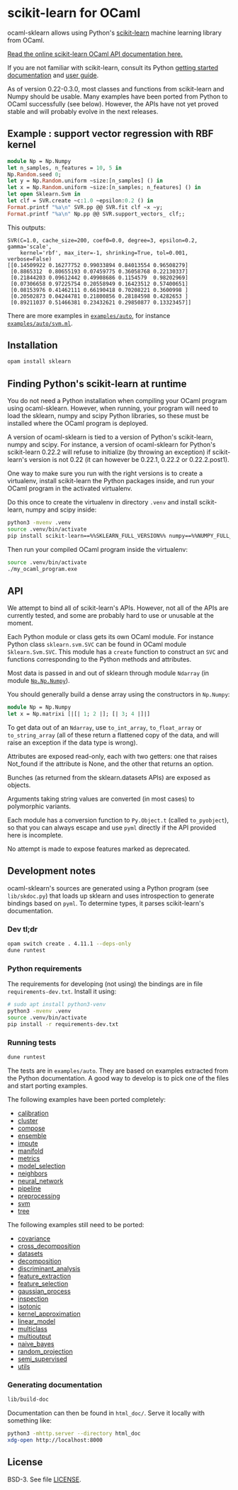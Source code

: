 # scikit-learn for OCaml

ocaml-sklearn allows using Python's
[scikit-learn](https://scikit-learn.org/) machine learning library
from OCaml.

[Read the online scikit-learn OCaml API documentation
here.](https://lehy.github.io/ocaml-sklearn/)

If you are not familiar with scikit-learn, consult its Python [getting
started documentation](https://scikit-learn.org/stable/getting_started.html)
and [user guide](https://scikit-learn.org/stable/user_guide.html).

As of version 0.22-0.3.0, most classes and functions from scikit-learn
and Numpy should be usable. Many examples have been ported from Python
to OCaml successfully (see below). However, the APIs have not yet
proved stable and will probably evolve in the next releases.

## Example : support vector regression with RBF kernel

~~~ocaml
module Np = Np.Numpy
let n_samples, n_features = 10, 5 in
Np.Random.seed 0;
let y = Np.Random.uniform ~size:[n_samples] () in
let x = Np.Random.uniform ~size:[n_samples; n_features] () in
let open Sklearn.Svm in
let clf = SVR.create ~c:1.0 ~epsilon:0.2 () in
Format.printf "%a\n" SVR.pp @@ SVR.fit clf ~x ~y;
Format.printf "%a\n" Np.pp @@ SVR.support_vectors_ clf;;
~~~

This outputs:
```
SVR(C=1.0, cache_size=200, coef0=0.0, degree=3, epsilon=0.2, gamma='scale',
    kernel='rbf', max_iter=-1, shrinking=True, tol=0.001, verbose=False)
[[0.14509922 0.16277752 0.99033894 0.84013554 0.96508279]
 [0.8865312  0.80655193 0.07459775 0.36058768 0.22130337]
 [0.21844203 0.09612442 0.49908686 0.1154579  0.98202969]
 [0.07306658 0.97225754 0.20558949 0.16423512 0.57400651]
 [0.08153976 0.41462111 0.66190418 0.70208221 0.3600998 ]
 [0.20502873 0.04244781 0.21800856 0.28184598 0.4282653 ]
 [0.89211037 0.51466381 0.23432621 0.29850877 0.13323457]]
```

There are more examples in
[`examples/auto`](https://github.com/lehy/ocaml-sklearn/blob/master/examples/auto/),
for instance
[`examples/auto/svm.ml`](https://github.com/lehy/ocaml-sklearn/blob/master/examples/auto/svm.ml).

## Installation

~~~sh
opam install sklearn
~~~

## Finding Python's scikit-learn at runtime

You do not need a Python installation when compiling your OCaml
program using ocaml-sklearn. However, when running, your program will
need to load the sklearn, numpy and scipy Python libraries, so these
must be installed where the OCaml program is deployed.

A version of ocaml-sklearn is tied to a version of Python's
scikit-learn, numpy and scipy. For instance, a version of ocaml-sklearn for Python's
scikit-learn 0.22.2 will refuse to initialize (by throwing an
exception) if scikit-learn's version is not 0.22 (it can however be
0.22.1, 0.22.2 or 0.22.2.post1).

One way to make sure you run with the right versions is to create a
virtualenv, install scikit-learn the Python packages inside, and run
your OCaml program in the activated virtualenv.

Do this once to create the virtualenv in directory `.venv` and install
scikit-learn, numpy and scipy inside:

```sh
python3 -mvenv .venv
source .venv/bin/activate
pip install scikit-learn==%%SKLEARN_FULL_VERSION%% numpy==%%NUMPY_FULL_VERSION%% scipy==%%SCIPY_FULL_VERSION%% pytest
```

Then run your compiled OCaml program inside the virtualenv:

```sh
source .venv/bin/activate
./my_ocaml_program.exe
```

## API

We attempt to bind all of scikit-learn's APIs. However, not all of the
APIs are currently tested, and some are probably hard to use or
unusable at the moment.

Each Python module or class gets its own OCaml module. For instance
Python class `sklearn.svm.SVC` can be found in OCaml module
`Sklearn.Svm.SVC`. This module has a `create` function to construct an
`SVC` and functions corresponding to the Python methods and
attributes.

Most data is passed in and out of sklearn through module `Ndarray` (in
module [`Np.Np.Numpy`](np/Numpy.md)).

You should generally build a dense array using the constructors in `Np.Numpy`:

~~~ocaml
module Np = Np.Numpy
let x = Np.matrixi [|[| 1; 2 |]; [| 3; 4 |]|]
~~~

To get data out of an `Ndarray`, use `to_int_array`, `to_float_array`
or `to_string_array` (all of these return a flattened copy of the
data, and will raise an exception if the data type is wrong).

Attributes are exposed read-only, each with two getters: one that
raises Not_found if the attribute is None, and the other that returns
an option.

Bunches (as returned from the sklearn.datasets APIs) are exposed as
objects.

Arguments taking string values are converted (in most cases) to
polymorphic variants.

Each module has a conversion function to `Py.Object.t` (called
`to_pyobject`), so that you can always escape and use `pyml` directly
if the API provided here is incomplete.

No attempt is made to expose features marked as deprecated.

## Development notes

ocaml-sklearn's sources are generated using a Python program (see
`lib/skdoc.py`) that loads up sklearn and uses introspection to
generate bindings based on `pyml`. To determine types, it parses
scikit-learn's documentation.

### Dev tl;dr

~~~sh
opam switch create . 4.11.1 --deps-only
dune runtest
~~~

### Python requirements

The requirements for developing (not using) the bindings are in file
`requirements-dev.txt`. Install it using:

~~~sh
# sudo apt install python3-venv
python3 -mvenv .venv
source .venv/bin/activate
pip install -r requirements-dev.txt
~~~

### Running tests

~~~sh
dune runtest
~~~

The tests are in `examples/auto`. They are based on examples extracted
from the Python documentation. A good way to develop is to pick one of
the files and start porting examples.

The following examples have been ported completely:
- [calibration](https://github.com/lehy/ocaml-sklearn/blob/master/examples/auto/calibration.ml)
- [cluster](https://github.com/lehy/ocaml-sklearn/blob/master/examples/auto/cluster.ml)
- [compose](https://github.com/lehy/ocaml-sklearn/blob/master/examples/auto/compose.ml)
- [ensemble](https://github.com/lehy/ocaml-sklearn/blob/master/examples/auto/ensemble.ml)
- [impute](https://github.com/lehy/ocaml-sklearn/blob/master/examples/auto/impute.ml)
- [manifold](https://github.com/lehy/ocaml-sklearn/blob/master/examples/auto/manifold.ml)
- [metrics](https://github.com/lehy/ocaml-sklearn/blob/master/examples/auto/metrics.ml)
- [model_selection](https://github.com/lehy/ocaml-sklearn/blob/master/examples/auto/model_selection.ml)
- [neighbors](https://github.com/lehy/ocaml-sklearn/blob/master/examples/auto/neighbors.ml)
- [neural_network](https://github.com/lehy/ocaml-sklearn/blob/master/examples/auto/neural_network.ml)
- [pipeline](https://github.com/lehy/ocaml-sklearn/blob/master/examples/auto/pipeline.ml)
- [preprocessing](https://github.com/lehy/ocaml-sklearn/blob/master/examples/auto/preprocessing.ml)
- [svm](https://github.com/lehy/ocaml-sklearn/blob/master/examples/auto/svm.ml)
- [tree](https://github.com/lehy/ocaml-sklearn/blob/master/examples/auto/tree.ml)

The following examples still need to be ported:
- [covariance](https://github.com/lehy/ocaml-sklearn/blob/master/examples/auto/covariance.ml)
- [cross_decomposition](https://github.com/lehy/ocaml-sklearn/blob/master/examples/auto/cross_decomposition.ml)
- [datasets](https://github.com/lehy/ocaml-sklearn/blob/master/examples/auto/datasets.ml)
- [decomposition](https://github.com/lehy/ocaml-sklearn/blob/master/examples/auto/decomposition.ml)
- [discriminant_analysis](https://github.com/lehy/ocaml-sklearn/blob/master/examples/auto/discriminant_analysis.ml)
- [feature_extraction](https://github.com/lehy/ocaml-sklearn/blob/master/examples/auto/feature_extraction.ml)
- [feature_selection](https://github.com/lehy/ocaml-sklearn/blob/master/examples/auto/feature_selection.ml)
- [gaussian_process](https://github.com/lehy/ocaml-sklearn/blob/master/examples/auto/gaussian_process.ml)
- [inspection](https://github.com/lehy/ocaml-sklearn/blob/master/examples/auto/inspection.ml)
- [isotonic](https://github.com/lehy/ocaml-sklearn/blob/master/examples/auto/isotonic.ml)
- [kernel_approximation](https://github.com/lehy/ocaml-sklearn/blob/master/examples/auto/kernel_approximation.ml)
- [linear_model](https://github.com/lehy/ocaml-sklearn/blob/master/examples/auto/linear_model.ml)
- [multiclass](https://github.com/lehy/ocaml-sklearn/blob/master/examples/auto/multiclass.ml)
- [multioutput](https://github.com/lehy/ocaml-sklearn/blob/master/examples/auto/multioutput.ml)
- [naive_bayes](https://github.com/lehy/ocaml-sklearn/blob/master/examples/auto/naive_bayes.ml)
- [random_projection](https://github.com/lehy/ocaml-sklearn/blob/master/examples/auto/random_projection.ml)
- [semi_supervised](https://github.com/lehy/ocaml-sklearn/blob/master/examples/auto/semi_supervised.ml)
- [utils](https://github.com/lehy/ocaml-sklearn/blob/master/examples/auto/utils.ml)

### Generating documentation

~~~sh
lib/build-doc
~~~

Documentation can then be found in `html_doc/`. Serve
it locally with something like:

~~~sh
python3 -mhttp.server --directory html_doc
xdg-open http://localhost:8000
~~~

## License

BSD-3. See file [LICENSE](LICENSE).
